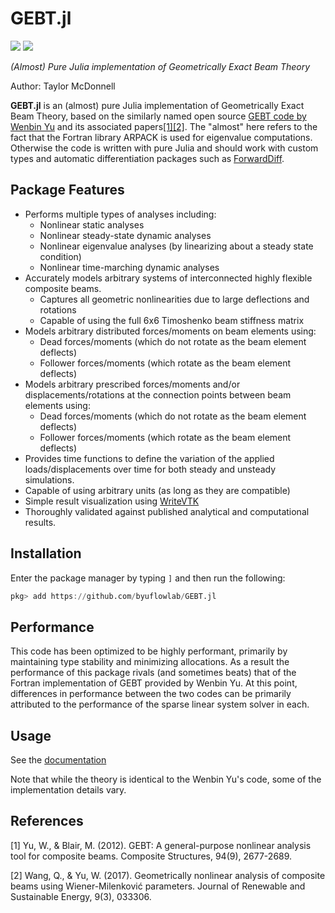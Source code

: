 # GEBT.jl

[![](https://img.shields.io/badge/docs-dev-blue.svg)](https://flow.byu.edu/GEBT.jl/dev)
![](https://github.com/byuflowlab/GEBT.jl/workflows/Run%20tests/badge.svg)

*(Almost) Pure Julia implementation of Geometrically Exact Beam Theory*

Author: Taylor McDonnell

**GEBT.jl** is an (almost) pure Julia implementation of Geometrically Exact Beam Theory, based on the similarly named open source [GEBT code by Wenbin Yu](https://cdmhub.org/resources/367) and its associated papers[[1]](#1)[[2]](#2).  The "almost" here refers to the fact that the Fortran library ARPACK is used for eigenvalue computations.  Otherwise the code is written with pure Julia and should work with custom types and automatic differentiation packages such as [ForwardDiff](https://github.com/JuliaDiff/ForwardDiff.jl).

## Package Features
 - Performs multiple types of analyses including:
    - Nonlinear static analyses
    - Nonlinear steady-state dynamic analyses
    - Nonlinear eigenvalue analyses (by linearizing about a steady state condition)
    - Nonlinear time-marching dynamic analyses
 - Accurately models arbitrary systems of interconnected highly flexible composite beams.
    - Captures all geometric nonlinearities due to large deflections and rotations
    - Capable of using the full 6x6 Timoshenko beam stiffness matrix
 - Models arbitrary distributed forces/moments on beam elements using:
    - Dead forces/moments (which do not rotate as the beam element deflects)
    - Follower forces/moments (which rotate as the beam element deflects)
 - Models arbitrary prescribed forces/moments and/or displacements/rotations at the connection points between beam elements using:
    - Dead forces/moments (which do not rotate as the beam element deflects)
    - Follower forces/moments (which rotate as the beam element deflects)
 - Provides time functions to define the variation of the applied loads/displacements over time for both steady and unsteady simulations.
 - Capable of using arbitrary units (as long as they are compatible)
 - Simple result visualization using [WriteVTK](https://github.com/jipolanco/WriteVTK.jl)
 - Thoroughly validated against published analytical and computational results.

## Installation

Enter the package manager by typing `]` and then run the following:

```julia
pkg> add https://github.com/byuflowlab/GEBT.jl
```

## Performance

This code has been optimized to be highly performant, primarily by maintaining type stability and minimizing allocations.  As a result the performance of this package rivals (and sometimes beats) that of the Fortran implementation of GEBT provided by Wenbin Yu.  At this point, differences in performance between the two codes can be primarily attributed to the performance of the sparse linear system solver in each.

## Usage

See the [documentation](https://flow.byu.edu/GEBT.jl/dev)

Note that while the theory is identical to the Wenbin Yu's code, some of the implementation details vary.

## References
<a id="1">[1]</a> 
Yu, W., & Blair, M. (2012). 
GEBT: A general-purpose nonlinear analysis tool for composite beams. 
Composite Structures, 94(9), 2677-2689.

<a id="2">[2]</a> 
Wang, Q., & Yu, W. (2017). 
Geometrically nonlinear analysis of composite beams using Wiener-Milenković parameters. 
Journal of Renewable and Sustainable Energy, 9(3), 033306.

